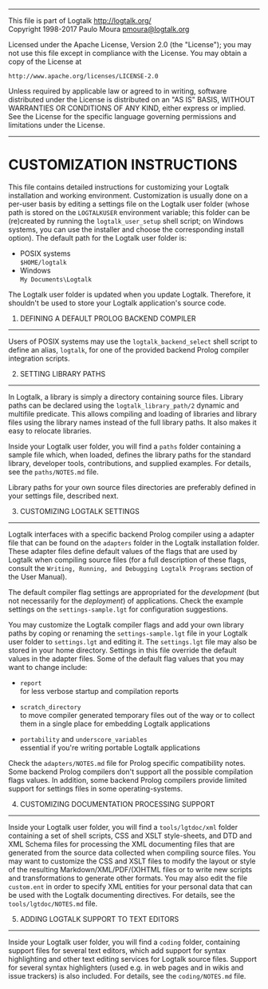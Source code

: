 ________________________________________________________________________

This file is part of Logtalk <http://logtalk.org/>  
Copyright 1998-2017 Paulo Moura <pmoura@logtalk.org>

Licensed under the Apache License, Version 2.0 (the "License");
you may not use this file except in compliance with the License.
You may obtain a copy of the License at

    http://www.apache.org/licenses/LICENSE-2.0

Unless required by applicable law or agreed to in writing, software
distributed under the License is distributed on an "AS IS" BASIS,
WITHOUT WARRANTIES OR CONDITIONS OF ANY KIND, either express or implied.
See the License for the specific language governing permissions and
limitations under the License.
________________________________________________________________________


CUSTOMIZATION INSTRUCTIONS
==========================

This file contains detailed instructions for customizing your Logtalk 
installation and working environment. Customization is usually done on
a per-user basis by editing a settings file on the Logtalk user folder 
(whose path is stored on the `LOGTALKUSER` environment variable; this
folder can be (re)created by running the `logtalk_user_setup` shell
script; on Windows systems, you can use the installer and choose the
corresponding install option). The default path for the Logtalk user
folder is:

* POSIX systems  
    `$HOME/logtalk`
* Windows  
    `My Documents\Logtalk`

The Logtalk user folder is updated when you update Logtalk. Therefore, it
shouldn't be used to store your Logtalk application's source code.


1. DEFINING A DEFAULT PROLOG BACKEND COMPILER
---------------------------------------------

Users of POSIX systems may use the `logtalk_backend_select` shell script
to define an alias, `logtalk`, for one of the provided backend Prolog
compiler integration scripts.


2. SETTING LIBRARY PATHS
------------------------

In Logtalk, a library is simply a directory containing source files. Library 
paths can be declared using the `logtalk_library_path/2` dynamic and multifile
predicate. This allows compiling and loading of libraries and library files
using the library names instead of the full library paths. It also makes it
easy to relocate libraries.

Inside your Logtalk user folder, you will find a `paths` folder containing 
a sample file which, when loaded, defines the library paths for the standard
library, developer tools, contributions, and supplied examples. For details,
see the `paths/NOTES.md` file.

Library paths for your own source files directories are preferably defined in
your settings file, described next.


3. CUSTOMIZING LOGTALK SETTINGS
-------------------------------

Logtalk interfaces with a specific backend Prolog compiler using a adapter
file that can be found on the `adapters` folder in the Logtalk installation
folder. These adapter files define default values of the flags that are used
by Logtalk when compiling source files (for a full description of these flags, 
consult the `Writing, Running, and Debugging Logtalk Programs` section of
the User Manual). 

The default compiler flag settings are appropriated for the *development*
(but not necessarily for the *deployment*) of applications. Check the example
settings on the `settings-sample.lgt` for configuration suggestions.

You may customize the Logtalk compiler flags and add your own library paths
by coping or renaming the `settings-sample.lgt` file in your Logtalk user
folder to `settings.lgt` and editing it. The `settings.lgt` file may also be
stored in your home directory. Settings in this file override the default
values in the adapter files. Some of the default flag values that you may
want to change include:

* `report`  
    for less verbose startup and compilation reports

* `scratch_directory`  
    to move compiler generated temporary files out of the way or to
    collect them in a single place for embedding Logtalk applications

* `portability` and `underscore_variables`  
    essential if you're writing portable Logtalk applications

Check the `adapters/NOTES.md` file for Prolog specific compatibility notes.
Some backend Prolog compilers don't support all the possible compilation
flags values. In addition, some backend Prolog compilers provide limited
support for settings files in some operating-systems.


4. CUSTOMIZING DOCUMENTATION PROCESSING SUPPORT
-----------------------------------------------

Inside your Logtalk user folder, you will find a `tools/lgtdoc/xml` folder
containing a set of shell scripts, CSS and XSLT style-sheets, and DTD and
XML Schema files for processing the XML documenting files that are generated 
from the source data collected when compiling source files. You may want to
customize the CSS and XSLT files to modify the layout or style of the resulting
Markdown/XML/PDF/(X)HTML files or to write new scripts and transformations to
generate other formats. You may also edit the file `custom.ent` in order to
specify XML entities for your personal data that can be used with the Logtalk
documenting directives. For details, see the `tools/lgtdoc/NOTES.md` file.


5. ADDING LOGTALK SUPPORT TO TEXT EDITORS
-----------------------------------------

Inside your Logtalk user folder, you will find a `coding` folder, containing 
support files for several text editors, which add support for syntax 
highlighting and other text editing services for Logtalk source files.
Support for several syntax highlighters (used e.g. in web pages and in wikis
and issue trackers) is also included. For details, see the `coding/NOTES.md`
file.
